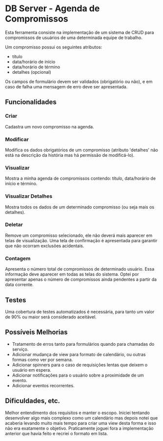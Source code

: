 # DB Server - Agenda de Compromissos

Esta ferramenta consiste na implementação de um sistema de CRUD para compromissos de usuários de uma determinada equipe de trabalho.

Um compromisso possui os seguintes atributos:
- título
- data/horário de início
- data/horário de término
- detalhes (opcional)

Os campos de formulário devem ser validados (obrigatório ou não), e em caso de falha uma mensagem de erro deve ser apresentada.

## Funcionalidades
### Criar
Cadastra um novo compromisso na agenda.

### Modificar
Modifica os dados obrigatórios de um compromisso (atributo 'detalhes' não está na descrição da história mas há permissão de modificá-lo).

### Visualizar
Mostra a minha agenda de compromissos contendo: título, data/horário de início e término.

### Visualizar Detalhes
Mostra todos os dados de um determinado compromisso (ou seja mais os detalhes).

### Deletar
Remove um compromisso selecionado, ele não deverá mais aparecer em telas de visualização.
Uma tela de confirmação é apresentada para garantir que não ocorram exclusões acidentais.

### Contagem
Apresenta o número total de compromissos de determinado usuário. Essa informação deve aparecer em todas as telas do sistema. Optei por apresentar apenas o número de compromissos ainda pendentes a partir da data corrente.

## Testes
Uma cobertura de testes automatizados é necessária, para tanto um valor de 90% ou maior será considerado aceitável.

## Possíveis Melhorias
* Tratamento de erros tanto para formulários quando para chamadas do serviço.
* Adicionar mudança de view para formato de calendário, ou outras formas como ver por semana.
* Adicionar spinners para o caso de requisições lentas que deixem o usuário em espera.
* Adicionar notificações para o usuário sobre a proximidade de um evento.
* Adicionar eventos recorrentes.

## Dificuldades, etc.
Melhor entendimento dos requisitos e manter o escopo. Iniciei tentando desenvolver algo mais complexo como um calendário mas depois notei que acaberia levando muito mais tempo para criar uma view desta forma e isso não era exatamente o objetivo. Praticamente joguei fora a implementação anterior que havia feito e recriei o formato em lista.

